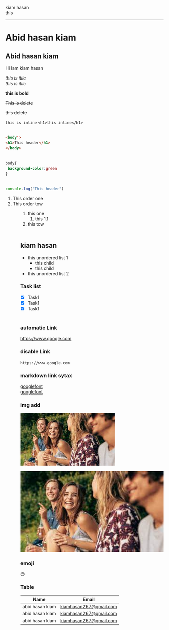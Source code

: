 <!-- markdown tutorial -->



kiam hasan  
this

---


# Abid hasan kiam
## Abid hasan kiam

<p>Hi Iam kiam hasan</p>

<i>this is itlic</i>  
_this is itlic_  
 
 __this is bold__  

 <del>This is delete</del>  

 ~~this delete~~  

 `this is inline`
 `<h1>this inline</h1>`

 ```html

 <body'>
 <h1>This header</h1>
 </body>

 ```

 ```css

 body{
  background-color:green
 }

 ```


 ```javascript

 console.log("This header")

 ```

 <ol>
 <li>This order one</li>
 <li>This order tow</li>
 <ol>    

<!-- this order list -->

 1. this one
    1. this 1.1
 2. this tow


 <br>

 ## kiam hasan 

 - this unordered list 1  
    - this child   
    - this child 
 - this unordered list 2

 ### Task list

 - [x] Task1
 - [x] Task1
 - [x] Task1

 <br/>

 ### automatic Link

 https://www.google.com

 ### disable Link

 `https://www.google.com`

### markdown link sytax
 [googlefont](https://www.google.com)  
 [googlefont](link)


 <!-- all links is here -->

 [link]: https://www.google.com


 ### img add 


 ![happy](./img/download.jfif)


 <img width="800" src="./img/download.jfif"  title="happy img"/>



<br>


 ### emoji

 😊


 ### Table


 | Name   | Email |  
 |------  |-------|
 |abid hasan kiam|kiamhasan267@gmail.com
 | abid hasan kiam|kiamhasan267@gmail.com
 | abid hasan kiam|kiamhasan267@gmail.com





